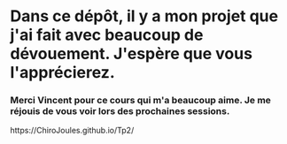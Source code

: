 <h1>Dans ce dépôt, il y a mon projet que j'ai fait avec beaucoup de dévouement. J'espère que vous l'apprécierez.</h1>
<h3>Merci Vincent pour ce cours qui m'a beaucoup aime. Je me réjouis de vous voir lors des prochaines sessions.</h3>

<p>https://ChiroJoules.github.io/Tp2/</p>